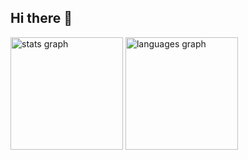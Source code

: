 ## Hi there 👋

<div>
  <img height="180em" src="https://github-readme-stats.vercel.app/api?username=AbhishekModak98&hide_title=false&hide_rank=false&show_icons=true&include_all_commits=true&count_private=true&disable_animations=false&theme=dark&locale=en&hide_border=false" alt="stats graph"  />
  <img height="180em" src="https://github-readme-stats.vercel.app/api/top-langs?username=AbhishekModak98&locale=en&hide_title=false&layout=compact&card&theme=dark&hide_border=false" alt="languages graph"  />
</div>

<!--
**AbhishekModak98/AbhishekModak98** is a ✨ _special_ ✨ repository because its `README.md` (this file) appears on your GitHub profile.

Here are some ideas to get you started:

- 🔭 I’m currently working on ...
- 🌱 I’m currently learning ...
- 👯 I’m looking to collaborate on ...
- 🤔 I’m looking for help with ...
- 💬 Ask me about ...
- 📫 How to reach me: ...
- 😄 Pronouns: ...
- ⚡ Fun fact: ...
-->
